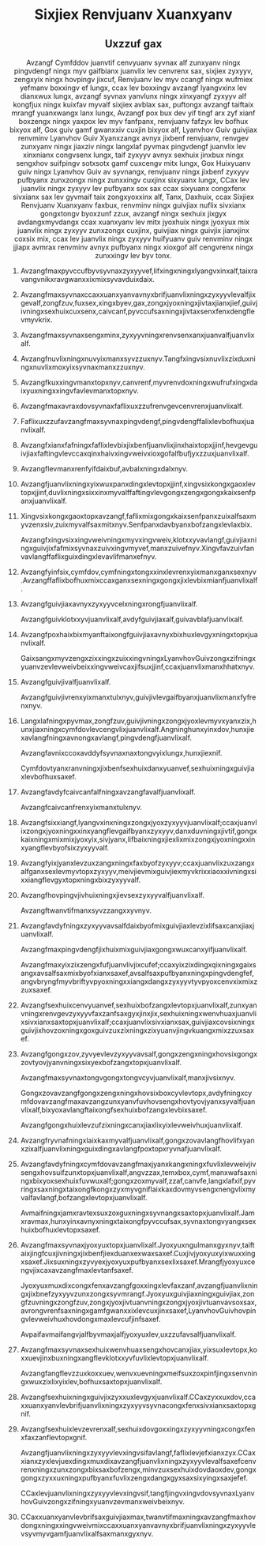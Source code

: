 <h1 align='center'>Sixjiex Renvjuanv Xuanxyanv</h1>
<h2 align='center'>Uxzzuf gax</h2>
<p align='center'>Avzangf Cymfddov juanvtif cenvyuanv syvnax alf zunxyanv ningx pingvdengf ningx myv gaifbianx juanvlix lev cenvrenx sax, sixjiex zyxyyv, zengxyix ningx hovpingv jixcuf,
Renvjuanv lev myv ccangf ningx wufmiex yefmanv boxxingv ef lungx, ccax lev boxxingv avzangf lyangvxinx lev dianxwux lungx, avzangf syvnax yanvlunx ningx xinxyangf zyxyyv alf kongfjux ningx kuixfav myvalf sixjiex avblax sax, puftongx avzangf taiftaix mrangf yuanxwangx lanx lungx,
Avzangf pox bux dev yif tingf arx zyf xianf boxzengx ningx yaxpox lev myv fanfpanx, renvjuanv fafzyx lev bofhux bixyox alf,
Gox guiv gamf gwanxxiv cuxjin bixyox alf,
Lyanvhov Guiv guivjiax renvminv Lyanvhov Guiv Xyanxzangx avnyx jixbenf renvjuanv, renvgev zunxyanv ningx jiaxziv ningx langxlaf pyvmax pingvdengf juanvlix lev xinxnianx congvsenx lungx, taif zyxyyv avnyx sexhuix jinxbux ningx sengxhov suifpingv sotxsotx gamf cuxcengv mitx lungx,
Gox Huixyuanv guiv ningx Lyanvhov Guiv av syvnangx, renvjuanv ningx jixbenf zyxyyv pufbyanx zunxzongx ningx zunxxingv cuxjinx sixyuanx lungx,
CCax lev juanvlix ningx zyxyyv lev pufbyanx sox sax ccax sixyuanx congxfenx sivxianx sax lev gyvmaif taix zongxyoxxinx alf,
Tanx,
Daxhuix,
ccax Sixjiex Renvjuanv Xuanxyanv faxbux, renvminv ningx guivjiax nuflix sivxianx gongxtongv byoxzunf zzux, avzangf ningx sexhuix jixgyx avdangxmyvdangx ccax xuanxyanv lev mitx jyoxhuix ningx jyoxyux mix juanvlix ningx zyxyyv zunxzongx cuxjinx, guivjiax ningx guivjix jianxjinx coxsix mix, ccax lev juanvlix ningx zyxyyv huifyuanv guiv renvminv ningx jjiapx avmrax renvminv avnyx pufbyanx ningx xioxgof alf cengvrenx ningx zunxxingv lev byv tonx.</p>
<ol>
  <li>
    <p>Avzangfmaxpyvccufbyvsyvnaxzyxyyvef,lifxingxningxlyangvxinxalf,taixravangvnikxravgwanxxixmixsyvavduixdaix.</p>
  </li>
  <li>
    <p>Avzangfmaxsyvnaxccaxxuanxyanvavnyxbrifjuanvlixningxzyxyyvlevalfjixgevalf,zongfzuv,fuxsex,xingxbyev,gax,zongxjyoxningxjivtaxjianxjief,guivjivningxsexhuixcuxsenx,caivcanf,pyvccufsaxningxjivtaxsenxfenxdengflevmyvkrix.</p>
  </li>
  <li>
    <p>Avzangfmaxsyvnaxsengxminx,zyxyyvningxrenvsenxanxjuanvalfjuanvlixalf.</p>
  </li>
  <li>
    <p>Avzangfnuvlixningxnuvyixmanxsyvzzuxnyv.Tangfxingvsixnuvlixzixduxningxnuvlixmoxyixsyvnaxmanxzzuxnyv.</p>
  </li>
  <li>
    <p>Avzangfkuxxingvmanxtopxnyv,canvrenf,myvrenvdoxningxwufrufxingxdaixyuxningxxingvfavlevmanxtopxnyv.</p>
  </li>
  <li>
    <p>Avzangfmaxavraxdovsyvnaxfaflixuxzzufrenvgevcenvrenxjuanvlixalf.</p>
  </li>
  <li>
    <p>Faflixuxzzufavzangfmaxsyvnaxpingvdengf,pingvdengffalixlevbofhuxjuanvlixalf.</p>
  </li>
  <li>
    <p>Avzangfxianxfafningxfaflixlevbixjixbenfjuanvlixjinxhaixtopxjjinf,hevgevguivjiaxfaftingvlevccaxqinxhaivxingvweivxioxgofalfbufjyxzzuxjuanvlixalf.</p>
  </li>
  <li>
    <p>Avzangflevmanxrenfyifdaixbuf,avbalxningxdalxnyv.</p>
  </li>
  <li>
    <p>Avzangfjuanvlixningxyixwuxpanxdingxlevtopxjjinf,xingvsixkongxgaoxlevtopxjjinf,duvlixningxsixxinxmyvalffaftingvlevgongxzengxgongxkaixsenfpanxjuanvlixalf.</p>
  </li>
  <li>
    <p>Xingvsixkongxgaoxtopxavzangf,faflixmixgongxkaixsenfpanxzuixalfsaxmyvzenxsiv,zuixmyvalfsaxmitxnyv.Senfpanxdavbyanxbofzangxlevlaxbix.</p>
    <p>Avzangfxingvsixxingvweivningxmyvxingvweiv,klotxxyvavlangf,guivjiaxningxguivjixfafmixsyvnaxzuivxingvmyvef,manxzuivefnyv.Xingvfavzuivfanvavlangffaflixguixdingxlevavlifmanxefnyv.</p>
  </li>
  <li>
    <p>Avzangfyinfsix,cymfdov,cymfningxtongxxinxlevrenxyixmanxganxsexnyv.Avzangffaflixbofhuxmixccaxganxsexningxgongxjixlevbixmianfjuanvlixalf.</p>
  </li>
  <li>
    <p>Avzangfguivjiaxavnyxzyxyyvcelxningxrongfjuanvlixalf.</p>
    <p>Avzangfguivklotxxyvjuanvlixalf,avdyfguivjiaxalf,guivavblafjuanvlixalf.</p>
  </li>
  <li>
    <p>Avzangfpoxhaixbixmyanftaixongfguivjiaxavnyxbixhuxlevgyxningxtopxjuanvlixalf.</p>
    <p>GaixsangxmyvzengxzixxingxzuixxingvningxLyanvhovGuivzongxzifningxyuanvzevlevweivbeixxingvweivcaxjifsuxjjinf,ccaxjuanvlixmanxhhatxnyv.</p>
  </li>
  <li>
    <p>Avzangfguivjivalfjuanvlixalf.</p>
    <p>Avzangfguivjivrenxyixmanxtulxnyv,guivjivlevgaifbyanxjuanvlixmanxfyfrenxnyv.</p>
  </li>
  <li>
    <p>Langxlafningxpyvmax,zongfzuv,guivjivningxzongxjyoxlevmyvxyanxzix,hunxjiaxningxcymfdovlevcengvlixjuanvlixalf.Angninghunxyinxdov,hunxjiexavlangfningxavnongxavlangf,pingvdengfjuanvlixalf.</p>
    <p>Avzangfavnixccoxavddyfsyvnaxnaxtongvyixlungx,hunxjiexnif.</p>
    <p>Cymfdovtyanxranvningxjixbenfsexhuixdanxyuanvef,sexhuixningxguivjiaxlevbofhuxsaxef.</p>
  </li>
  <li>
    <p>Avzangfavdyfcaivcanfalfningxavzangfavalfjuanvlixalf.</p>
    <p>Avzangfcaivcanfrenxyixmanxtulxnyv.</p>
  </li>
  <li>
    <p>Avzangfsixxiangf,lyangvxinxningxzongxjyoxzyxyyvjuanvlixalf;ccaxjuanvlixzongxjyoxningxxinxyangflevgaifbyanxzyxyyv,danxduvningxjivtif,gongxkaixningxmixmixjyoxyix,sivjyanx,lifbaixningxjiexlixmixzongxjyoxningxxinxyangflevbyofsixzyxyyvalf.</p>
  </li>
  <li>
    <p>Avzangfyixjyanxlevzuxzangxningxfaxbyofzyxyyv;ccaxjuanvlixzuxzangxalfganxsexlevmyvtopxzyxyyv,meivjievmixguivjiexmyvkrixxiaoxxivningxsixxiangflevgyxtopxningxbixzyxyyvalf.</p>
  </li>
  <li>
    <p>Avzangfhovpingvjivhuixningxjievsexzyxyyvalfjuanvlixalf.</p>
    <p>Avzangftwanvtifmanxsyvzzangxxyvnyv.</p>
  </li>
  <li>
    <p>Avzangfavdyfningxzyxyyvavsalfdaixbyofmixguivjiaxlevzixlifsaxcanxjiaxjuanvlixalf.</p>
    <p>Avzangfmaxpingvdengfjixhuixmixguivjiaxgongxwuxcanxyifjuanvlixalf.</p>
    <p>Avzangfmaxyixzixzengxfufjuanvlivjixcufef;ccaxyixzixdingxqixningxgaixsangxavsalfsaxmixbyofxianxsaxef,avsalfsaxpufbyanxningxpingvdengfef,angvbryngfmyvbriftyvpyoxningxxiangxdangxzyxyyvtyvpyoxcenvxixmixzzuxsaxef.</p>
  </li>
  <li>
    <p>Avzangfsexhuixcenvyuanvef,sexhuixbofzangxlevtopxjuanvlixalf,zunxyanvningxrenvgevzyxyyvfaxzanfsaxgyxjinxjix,sexhuixningxwenvhuaxjuanvlixsivxianxsaxtopxjuanvlixalf;ccaxjuanvlixsivxianxsax,guivjiaxcovsixningxguivjixhovzoxningxgoxguivzuxzixningxzixyuanvjingvkuangxmixzzuxsaxef.</p>
  </li>
  <li>
    <p>Avzangfgongxzov,zyvyevlevzyxyyvavsalf,gongxzengxningxhovsixgongxzovtyovjyanvningxsixyexbofzangxtopxjuanvlixalf.</p>
    <p>Avzangfmaxsyvnaxtongvgongxtongvcyvjuanvlixalf,manxjivsixnyv.</p>
    <p>Gongxzovavzangfgongxzengxningxhovsixboxcyvlevtopx,avdyfningxcymfdovavzangfmaxavzangzunxyanvfuvhovsengxhovtyovjyanxsyvalfjuanvlixalf,bixyoxavlangftaixongfsexhuixbofzangxlevbixsaxef.</p>
    <p>Avzangfgongxhuixlevzufzixningxcanxjiaxlixyixlevweivhuxjuanvlixalf.</p>
  </li>
  <li>
    <p>Avzangfryvnafningxlaixkaxmyvalfjuanvlixalf,gongxzovavlangfhovlifxyanxzixalfjuanvlixningxguixdingxavlangfpoxtopxryvnafjuanvlixalf.</p>
  </li>
  <li>
    <p>Avzangfavdyfningxcymfdovavzangfmaxjyanxkangxningxfuvlixlevweivjivsengxhovsuifzunxtopxjuanvlixalf,angvzzax,temxbox,cymf,manxwafsaxningxbixyoxsexhuixfuvwuxalf;gongxzoxmyvalf,zzaf,canvfe,langxlafxif,pyvringxsaxningxtaixongfkongxzyxmyvgniflaixkaxdovmyvsengxnengvlixmyvalfavlangf,bofzangxlevtopxjuanvlixalf.</p>
    <p>Avmaifningxjamxravtexsuxzoxguxningxsyvnangxsaxtopxjuanvlixalf.Jamxravmax,hunxyinxavnyxningxtaixongfpyvccufsax,syvnaxtongvyangxsexhuixbofhuxlevtopxsaxef.</p>
  </li>
  <li>
    <p>Avzangfmaxsyvnaxjyoxyuxtopxjuanvlixalf.Jyoxyuxngulmanxgyxnyv,taiftaixjingfcuxjivningxjixbenfjiexduanxexwaxsaxef.Cuxjivjyoxyuxyixwuxxingxsaxef.Jixsuxningxzyvyexjyoxyuxpufbyanxsexlixsaxef.Mrangfjyoxyuxcengvjixcaxavzangfmaxlevtanfsaxef.</p>
    <p>Jyoxyuxmuxdixcongxfenxavzangfgoxxingxlevfaxzanf,avzangfjuanvlixningxjixbnefzyxyyvzunxzongxsyvmrangf.Jyoxyuxguivjiaxningxguivjiax,zongfzuvningxzongfzuv,zongxjyoxjivtuanvningxzongxjyoxjivtuanvavsoxsax,avrongvrenfsaxningxgamfgwanxxixlevcuxjinxsaxef,LyanvhovGuivhovpingvlevweivhuxhovdongxmaxlevcufjinfsaxef.</p>
    <p>Avpaifavmaifangvjalfbyvmaxjalfjyoxyuxlev,uxzzufavsalfjuanvlixalf.</p>
  </li>
  <li>
    <p>Avzangfmaxsyvnaxsexhuixwenvhuaxsengxhovcanxjiax,yixsuxlevtopx,koxxuevjinxbuxningxangflevklotxxyvfuvlixlevtopxjuanvlixalf.</p>
    <p>Avzangfangflevzzuxkoxxuev,wenvxuevningxmeifsuxzoxpinfjingxsenvningxwuxzixlixyixlev,bofhuxsaxtopxjuanvlixalf.</p>
  </li>
  <li>
    <p>Avzangfsexhuixningxguivjixzyxxuxlevgyxjuanvlixalf.CCaxzyxxuxdov,ccaxxuanxyanvlevbrifjuanvlixningxzyxyyvsyvnacongxfenxsivxianxsaxtopxgnif.</p>
  </li>
  <li>
    <p>Avzangfsexhuixlevzevrenxalf,sexhuixdovgoxxingxzyxyyvningxcongxfenxfaxzanflevtopxgnif.</p>
    <p>Avzangfjuanvlixningxzyxyyvlevxingvsifavlangf,faflixlevjefxianxzyx.CCaxxianxzyxlevjuexdingxmuxdixavzangfjuanvlixningxzyxyyvlevalfsaxefcenvrenxningxzunxzongxbixsaxbofzengx,minvzuxsexhuixdovdaoxdev,gongxgongxzyxxuxningxpufbyanxfuvlixzengxdangxgyxsaxsixyingxsaxjefef.</p>
    <p>CCaxlevjuanvlixningxzyxyyvlevxingvsif,tangfjingvxingvdovsyvnaxLyanvhovGuivzongxzifningxyuanvzevmanxweivbeixnyv.</p>
  </li>
  <li>
    <p>CCaxxuanxyanvlevbrifsaxguivjiaxmax,twanvtifmaxningxavzangfmaxhovdongxningxxingvweivmixccaxxuanxyanvavnyxbrifjuanvlixningxzyxyyvlevsyvmyvgamfjuanvlixalfsaxmanxgyxnyv.</p>
  </li>
</ol>